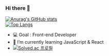 ###  Hi there 👋

[![Anurag's GitHub stats](https://github-readme-stats.vercel.app/api?username=anjin91&hide=stars&show_icons=true)](https://github.com/anjin91/github-readme-stats)
\
[![Top Langs](https://github-readme-stats.vercel.app/api/top-langs/?username=anjin91&layout=compact&exclude_repo=dolce_beauty)](https://github.com/anjin91/github-readme-stats)


- 💻 Goal : Front-end Developer
- 🌱 I’m currently learning JavaScript & React
- [![Solved.ac
프로필](http://mazassumnida.wtf/api/mini/generate_badge?boj=wldls0719)](https://solved.ac/wldls0719)



<!--
**anjin91/anjin91** is a ✨ _special_ ✨ repository because its `README.md` (this file) appears on your GitHub profile.
- 🔭 I’m currently working on ...
- 🌱 I’m currently learning ...
- 👯 I’m looking to collaborate on ...
- 🤔 I’m looking for help with ...
- 💬 Ask me about ...
- 📫 How to reach me: ...
- 😄 Pronouns: ...
- ⚡ Fun fact: ...
-->
